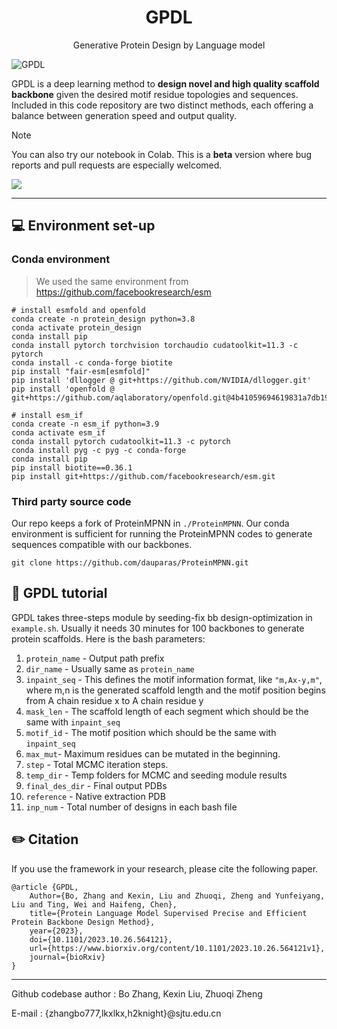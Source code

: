 <h1 align="center">GPDL</h1>
<p align="center">Generative Protein Design by Language model</p>


![GPDL](./img/img.png)

GPDL is a deep learning method to **design novel and high quality scaffold backbone** given the desired motif residue topologies and sequences. Included in this code repository are two distinct methods, each offering a balance between generation speed and output quality.

> [!NOTE]  
>
> You can also try our notebook in Colab. This is a **beta** version where bug reports and pull requests are especially welcomed. 
> 
> [<img src="https://colab.research.google.com/assets/colab-badge.svg">](https://colab.research.google.com/github/sirius777coder/GPDL/blob/main/GPDL_jupyter.ipynb)
***


## 💻 Environment set-up

### Conda environment
> We used the same environment from https://github.com/facebookresearch/esm
```
# install esmfold and openfold 
conda create -n protein_design python=3.8
conda activate protein_design
conda install pip
conda install pytorch torchvision torchaudio cudatoolkit=11.3 -c pytorch
conda install -c conda-forge biotite
pip install "fair-esm[esmfold]"
pip install 'dllogger @ git+https://github.com/NVIDIA/dllogger.git'
pip install 'openfold @ git+https://github.com/aqlaboratory/openfold.git@4b41059694619831a7db195b7e0988fc4ff3a307'

# install esm_if
conda create -n esm_if python=3.9
conda activate esm_if
conda install pytorch cudatoolkit=11.3 -c pytorch
conda install pyg -c pyg -c conda-forge
conda install pip
pip install biotite==0.36.1
pip install git+https://github.com/facebookresearch/esm.git
```

### Third party source code

Our repo keeps a fork of ProteinMPNN in `./ProteinMPNN`. Our conda environment is sufficient for running the ProteinMPNN codes to generate sequences compatible with our backbones.

```
git clone https://github.com/dauparas/ProteinMPNN.git
```


## 🔮 GPDL tutorial
GPDL takes three-steps module by seeding-fix bb design-optimization in `example.sh`. Usually it needs 30 minutes for 100 backbones to generate protein scaffolds. Here is the bash parameters:
1. `protein_name` - Output path prefix
2. `dir_name` - Usually same as `protein_name`
3. `inpaint_seq` - This defines the motif information format, like `"m,Ax-y,m"`, where m,n is the generated scaffold length and the motif position begins from A chain residue x to A chain residue y
4. `mask_len` - The scaffold length of each segment which should be the same with `inpaint_seq`
5. `motif_id` - The motif position which should be the same with `inpaint_seq`
6. `max_mut`- Maximum residues can be mutated in the beginning.
7. `step` - Total MCMC iteration steps.
8. `temp_dir` - Temp folders for MCMC and seeding module results
9. `final_des_dir` - Final output PDBs
10. `reference` - Native extraction PDB
11. `inp_num` - Total number of designs in each bash file

## ✏️ Citation

If you use the framework in your research, please cite the following paper.

```
@article {GPDL,
    Author={Bo, Zhang and Kexin, Liu and Zhuoqi, Zheng and Yunfeiyang, Liu and Ting, Wei and Haifeng, Chen},  
    title={Protein Language Model Supervised Precise and Efficient Protein Backbone Design Method},  
    year={2023},
    doi={10.1101/2023.10.26.564121},
    url={https://www.biorxiv.org/content/10.1101/2023.10.26.564121v1},
    journal={bioRxiv}
}
```

---

Github codebase author : Bo Zhang, Kexin Liu, Zhuoqi Zheng

E-mail : {zhangbo777,lkxlkx,h2knight}@sjtu.edu.cn
